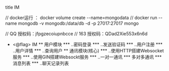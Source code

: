

title IM

// docker运行  ：  docker volume create --name=mongodata 
// docker run --name mongodb -v mongodb:/data/db -d -p 27017:27017 mongo

// QQ 授权码：jfpgzecoiupnbcce
// 163 授权码：QDad2Xie553x6n6d

* <@flag> IM
** 用户模块
***  ..密码登录
***  ..发送验证码
***  ..用户注册
***  ..用户详情
***  ..查询用户
** 通讯模块(核心)
***  ..使用HTTP搭建Websocket服务
***  ..使用GIN搭建Websockt服务
***  ..一对一通讯
*** 多对多通讯
*** 消息列表
***  ..聊天记录列表

